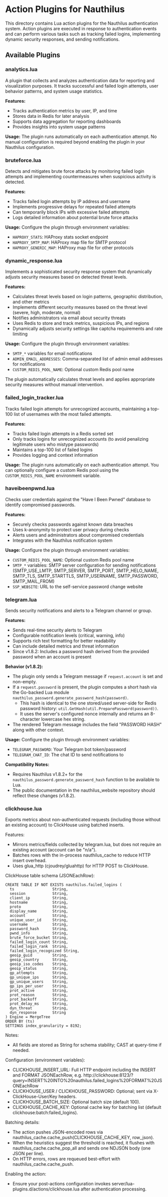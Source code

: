 # Action Plugins for Nauthilus

This directory contains Lua action plugins for the Nauthilus authentication system. Action plugins are executed in response to authentication events and can perform various tasks such as tracking failed logins, implementing dynamic security responses, and sending notifications.

## Available Plugins

### analytics.lua
A plugin that collects and analyzes authentication data for reporting and visualization purposes. It tracks successful and failed login attempts, user behavior patterns, and system usage statistics.

**Features:**
- Tracks authentication metrics by user, IP, and time
- Stores data in Redis for later analysis
- Supports data aggregation for reporting dashboards
- Provides insights into system usage patterns

**Usage:**
The plugin runs automatically on each authentication attempt. No manual configuration is required beyond enabling the plugin in your Nauthilus configuration.

### bruteforce.lua
Detects and mitigates brute force attacks by monitoring failed login attempts and implementing countermeasures when suspicious activity is detected.

**Features:**
- Tracks failed login attempts by IP address and username
- Implements progressive delays for repeated failed attempts
- Can temporarily block IPs with excessive failed attempts
- Logs detailed information about potential brute force attacks

**Usage:**
Configure the plugin through environment variables:
- `HAPROXY_STATS`: HAProxy stats socket endpoint
- `HAPROXY_SMTP_MAP`: HAProxy map file for SMTP protocol
- `HAPROXY_GENERIC_MAP`: HAProxy map file for other protocols

### dynamic_response.lua
Implements a sophisticated security response system that dynamically adjusts security measures based on detected threat levels.

**Features:**
- Calculates threat levels based on login patterns, geographic distribution, and other metrics
- Implements different security measures based on the threat level (severe, high, moderate, normal)
- Notifies administrators via email about security threats
- Uses Redis to store and track metrics, suspicious IPs, and regions
- Dynamically adjusts security settings like captcha requirements and rate limiting

**Usage:**
Configure the plugin through environment variables:
- `SMTP_*` variables for email notifications
- `ADMIN_EMAIL_ADDRESSES`: Comma-separated list of admin email addresses for notifications
- `CUSTOM_REDIS_POOL_NAME`: Optional custom Redis pool name

The plugin automatically calculates threat levels and applies appropriate security measures without manual intervention.

### failed_login_tracker.lua
Tracks failed login attempts for unrecognized accounts, maintaining a top-100 list of usernames with the most failed attempts.

**Features:**
- Tracks failed login attempts in a Redis sorted set
- Only tracks logins for unrecognized accounts (to avoid penalizing legitimate users who mistype passwords)
- Maintains a top-100 list of failed logins
- Provides logging and context information

**Usage:**
The plugin runs automatically on each authentication attempt. You can optionally configure a custom Redis pool using the `CUSTOM_REDIS_POOL_NAME` environment variable.

### haveibeenpwnd.lua
Checks user credentials against the "Have I Been Pwned" database to identify compromised passwords.

**Features:**
- Securely checks passwords against known data breaches
- Uses k-anonymity to protect user privacy during checks
- Alerts users and administrators about compromised credentials
- Integrates with the Nauthilus notification system

**Usage:**
Configure the plugin through environment variables:
- `CUSTOM_REDIS_POOL_NAME`: Optional custom Redis pool name
- `SMTP_*` variables: SMTP server configuration for sending notifications (SMTP_USE_LMTP, SMTP_SERVER, SMTP_PORT, SMTP_HELO_NAME, SMTP_TLS, SMTP_STARTTLS, SMTP_USERNAME, SMTP_PASSWORD, SMTP_MAIL_FROM)
- `SSP_WEBSITE`: URL to the self-service password change website

### telegram.lua
Sends security notifications and alerts to a Telegram channel or group.

**Features:**
- Sends real-time security alerts to Telegram
- Configurable notification levels (critical, warning, info)
- Supports rich text formatting for better readability
- Can include detailed metrics and threat information
- Since v1.8.2: Includes a password hash derived from the provided password when an account is present

**Behavior (v1.8.2):**
- The plugin only sends a Telegram message if `request.account` is set and non-empty.
- If a `request.password` is present, the plugin computes a short hash via the Go-backed Lua module `nauthilus_password.generate_password_hash(password)`.
  - This hash is identical to the one stored/used server-side for Redis password history: `util.GetHash(util.PreparePassword(password))`.
  - It uses the server's configured nonce internally and returns an 8-character lowercase hex string.
- The rendered Telegram message includes the field "PASSWORD HASH" along with other context.

**Usage:**
Configure the plugin through environment variables:
- `TELEGRAM_PASSWORD`: Your Telegram bot token/password
- `TELEGRAM_CHAT_ID`: The chat ID to send notifications to

**Compatibility Notes:**
- Requires Nauthilus v1.8.2+ for the `nauthilus_password.generate_password_hash` function to be available to Lua.
- The public documentation in the nauthilus_website repository should reflect these changes (v1.8.2).


### clickhouse.lua
Exports metrics about non-authenticated requests (including those without an existing account) to ClickHouse using batched inserts.

Features:
- Mirrors metrics/fields collected by telegram.lua, but does not require an existing account (account can be "n/a").
- Batches rows with the in-process nauthilus_cache to reduce HTTP insert overhead.
- Uses glua_http (cjoudrey/gluahttp) for HTTP POST to ClickHouse.

ClickHouse table schema (JSONEachRow):
```
CREATE TABLE IF NOT EXISTS nauthilus.failed_logins (
  ts                 String,
  session            String,
  client_ip          String,
  hostname           String,
  proto              String,
  display_name       String,
  account            String,
  unique_user_id     String,
  username           String,
  password_hash      String,
  pwnd_info          String,
  brute_force_bucket String,
  failed_login_count String,
  failed_login_rank  String,
  failed_login_recognized String,
  geoip_guid         String,
  geoip_country      String,
  geoip_iso_codes    String,
  geoip_status       String,
  gp_attempts        String,
  gp_unique_ips      String,
  gp_unique_users    String,
  gp_ips_per_user    String,
  prot_active        String,
  prot_reason        String,
  prot_backoff       String,
  prot_delay_ms      String,
  dyn_threat         String,
  dyn_response       String
) Engine = MergeTree
ORDER BY (ts)
SETTINGS index_granularity = 8192;
```
Notes:
- All fields are stored as String for schema stability; CAST at query-time if needed.

Configuration (environment variables):
- CLICKHOUSE_INSERT_URL: Full HTTP endpoint including the INSERT and FORMAT JSONEachRow, e.g.
  http://clickhouse:8123/?query=INSERT%20INTO%20nauthilus.failed_logins%20FORMAT%20JSONEachRow
- CLICKHOUSE_USER / CLICKHOUSE_PASSWORD: Optional; sent via X-ClickHouse-User/Key headers.
- CLICKHOUSE_BATCH_SIZE: Optional batch size (default 100).
- CLICKHOUSE_CACHE_KEY: Optional cache key for batching list (default clickhouse:batch:failed_logins).

Batching details:
- The action pushes JSON-encoded rows via nauthilus_cache.cache_push(CLICKHOUSE_CACHE_KEY, row_json).
- When the heuristics suggest the threshold is reached, it flushes with nauthilus_cache.cache_pop_all and sends one NDJSON body (one JSON per line).
- On HTTP errors, rows are requeued best-effort with nauthilus_cache.cache_push.

Enabling the action:
- Ensure your post-actions configuration invokes server/lua-plugins.d/actions/clickhouse.lua after authentication processing.
